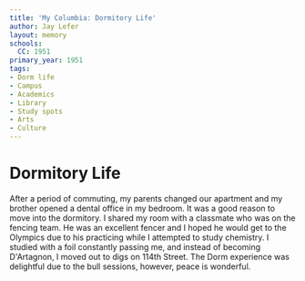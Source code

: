 ```yaml
---
title: 'My Columbia: Dormitory Life'
author: Jay Lefer
layout: memory
schools:
  CC: 1951
primary_year: 1951
tags:
- Dorm life
- Campus
- Academics
- Library
- Study spots
- Arts
- Culture
---
```

# Dormitory Life

After a period of commuting, my parents changed our apartment and my brother opened a dental office in my bedroom. It was a good reason to move into the dormitory. I shared my room with a classmate who was on the fencing team. He was an excellent fencer and I hoped he would get to the Olympics due to his practicing while I attempted to study chemistry. I studied with a foil constantly passing me, and instead of becoming D'Artagnon, I moved out to digs on 114th Street. The Dorm experience was delightful due to the bull sessions, however, peace is wonderful.
